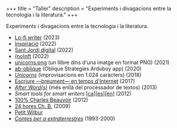 +++
title = "Taller"
description = "Experiments i divagacions entre la tecnologia i la literatura."
+++

Experiments i divagacions entre la tecnologia i la literatura.

  - [Lo-fi writer](/2023/03/19/lofiwriter/) (2023)
  - [Inspiració](https://42.carlesbellver.net) (2022)
  - [Sant Jordi digital](/2022/04/22/sant-jordi/) (2022)
  - [(no)nft](https://notnft.carlesbellver.net/) (2022)
  - [unicorns.png](/2021/11/04/n-est-pas-un-livre/) (un llibre dins d'una imatge en format PNG) (2021)
  - [ab-oblique](https://github.com/carlesbellver/ab-oblique) (Oblique Strategies Arduboy app) (2020)
  - [*Unicorns*](/contes/unicorns) (improvisacions en 1.024 caràcters) (2018)
  - [Escriure —breument— en temps d'Internet](slides/escriure-internet) (2017)
  - [*After Word(s)*](http://www.slideshare.net/carlesbellver/afterword) (més enllà del processador de textos) (2013)
  - *Smart tools for smart writers* [\[ca\]](/taller/stfsw-summary/ca/)[\[es\]](/taller/stfsw-summary/es/)[\[en\]](/taller/stfsw-summary/en/) (2012)
  - [100% Charles Beauvoir](100x100ChB) (2012)
  - [24 hores Ch. B.](24horesChB) (2009)
  - [Petit Wilbur](/2010/12/14/la-veu-de.html)
  - [*Contes per a extraterrestres*](/cpe/) (1993-2000)

